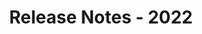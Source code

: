 ﻿---
title: Release Notes - 2022
second_title: Aspose.Words for Reporting Services
articleTitle: Release Notes - 2022
linktitle: Release Notes - 2022
description: "Aspose.Words for Reporting Services Release Notes - 2022 – learn about the latest updates and fixes."
type: docs
weight: 4
url: /reportingservices/release-notes-2022/
---
